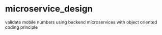 # microservice_design
validate mobile numbers using backend microservices with object oriented coding principle
